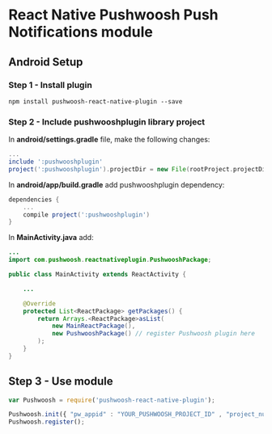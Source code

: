 React Native Pushwoosh Push Notifications module
===================================================

## Android Setup

### Step 1 - Install plugin

```
npm install pushwoosh-react-native-plugin --save
```

### Step 2 - Include pushwooshplugin library project

In **android/settings.gradle** file, make the following changes:

```gradle
...
include ':pushwooshplugin'
project(':pushwooshplugin').projectDir = new File(rootProject.projectDir, '../node_modules/pushwoosh-react-native-plugin/src/android')
```

In **android/app/build.gradle** add pushwooshplugin dependency:

```gradle
dependencies {
    ...
    compile project(':pushwooshplugin')
}
```

In **MainActivity.java** add:

```java
...
import com.pushwoosh.reactnativeplugin.PushwooshPackage;

public class MainActivity extends ReactActivity {

    ...

    @Override
    protected List<ReactPackage> getPackages() {
        return Arrays.<ReactPackage>asList(
            new MainReactPackage(),
            new PushwooshPackage() // register Pushwoosh plugin here
        );
    }
}
```

## Step 3 - Use module

```js
var Pushwoosh = require('pushwoosh-react-native-plugin');

Pushwoosh.init({ "pw_appid" : "YOUR_PUSHWOOSH_PROJECT_ID" , "project_number" : "YOUR_GCM_PROJECT_NUMBER" });
Pushwoosh.register();
```
